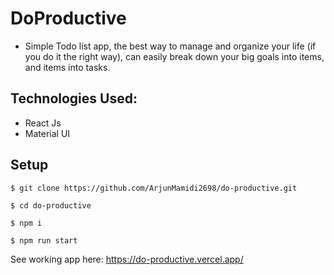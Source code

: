 # DoProductive
 - Simple Todo list app, the best way to manage and organize your life (if you do it the right way), can easily break down your big goals into items, and items into tasks.

## Technologies Used:
 - React Js
 - Material UI
## Setup

```
$ git clone https://github.com/ArjunMamidi2698/do-productive.git

$ cd do-productive

$ npm i

$ npm run start

```

See working app here:
https://do-productive.vercel.app/
